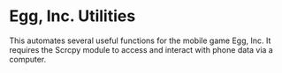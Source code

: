 # Egg, Inc. Utilities

This automates several useful functions for the mobile game Egg, Inc. It requires the Scrcpy module to access and interact with phone data via a computer.
